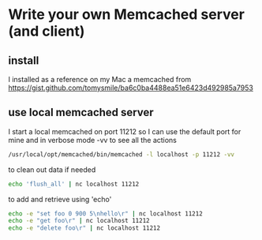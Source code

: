 # Write your own Memcached server (and client)

## install
I installed as a reference on my Mac a memcached from https://gist.github.com/tomysmile/ba6c0ba4488ea51e6423d492985a7953

## use local memcached server

I start a local memcached on port 11212 so I can use the default port for mine and in verbose mode -vv to see all the actions

```bash
/usr/local/opt/memcached/bin/memcached -l localhost -p 11212 -vv
```

to clean out data if needed
```bash
echo 'flush_all' | nc localhost 11212
```

to add and retrieve using 'echo'
```bash
echo -e "set foo 0 900 5\nhello\r" | nc localhost 11212
echo -e "get foo\r" | nc localhost 11212
echo -e "delete foo\r" | nc localhost 11212

```